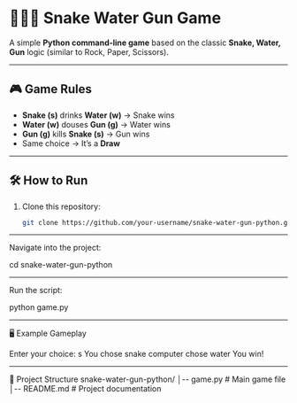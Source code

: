 # 🐍💧🔫 Snake Water Gun Game

A simple **Python command-line game** based on the classic **Snake, Water, Gun** logic (similar to Rock, Paper, Scissors).  

---

## 🎮 Game Rules
- **Snake (s)** drinks **Water (w)** → Snake wins  
- **Water (w)** douses **Gun (g)** → Water wins  
- **Gun (g)** kills **Snake (s)** → Gun wins  
- Same choice → It’s a **Draw**  

---

## 🛠️ How to Run

1. Clone this repository:
   ```bash
   git clone https://github.com/your-username/snake-water-gun-python.git

---   

Navigate into the project:

cd snake-water-gun-python

---

Run the script:

python game.py

---

🖥️ Example Gameplay

Enter your choice: s
You chose snake
computer chose water
You win!

---

📂 Project Structure
snake-water-gun-python/
│-- game.py        # Main game file
│-- README.md      # Project documentation
